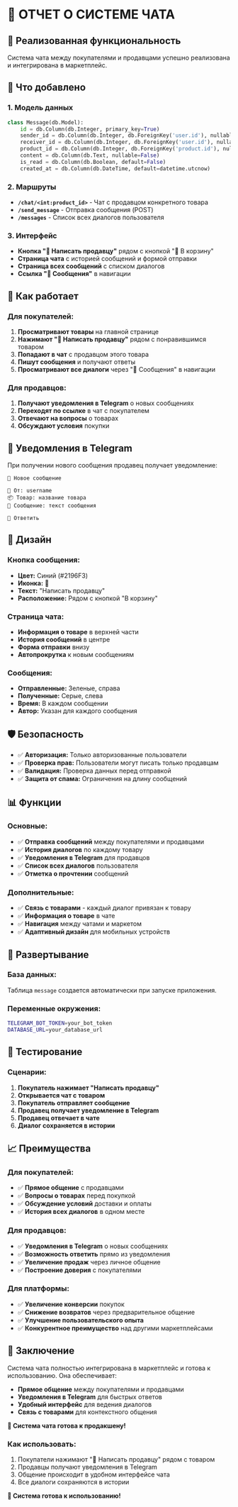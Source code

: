 # 💬 ОТЧЕТ О СИСТЕМЕ ЧАТА

## 🎯 Реализованная функциональность

Система чата между покупателями и продавцами успешно реализована и интегрирована в маркетплейс.

## 🔧 Что добавлено

### 1. Модель данных
```python
class Message(db.Model):
    id = db.Column(db.Integer, primary_key=True)
    sender_id = db.Column(db.Integer, db.ForeignKey('user.id'), nullable=False)
    receiver_id = db.Column(db.Integer, db.ForeignKey('user.id'), nullable=False)
    product_id = db.Column(db.Integer, db.ForeignKey('product.id'), nullable=True)
    content = db.Column(db.Text, nullable=False)
    is_read = db.Column(db.Boolean, default=False)
    created_at = db.Column(db.DateTime, default=datetime.utcnow)
```

### 2. Маршруты
- **`/chat/<int:product_id>`** - Чат с продавцом конкретного товара
- **`/send_message`** - Отправка сообщения (POST)
- **`/messages`** - Список всех диалогов пользователя

### 3. Интерфейс
- **Кнопка "💬 Написать продавцу"** рядом с кнопкой "🛒 В корзину"
- **Страница чата** с историей сообщений и формой отправки
- **Страница всех сообщений** с списком диалогов
- **Ссылка "💬 Сообщения"** в навигации

## 📱 Как работает

### Для покупателей:
1. **Просматривают товары** на главной странице
2. **Нажимают "💬 Написать продавцу"** рядом с понравившимся товаром
3. **Попадают в чат** с продавцом этого товара
4. **Пишут сообщения** и получают ответы
5. **Просматривают все диалоги** через "💬 Сообщения" в навигации

### Для продавцов:
1. **Получают уведомления в Telegram** о новых сообщениях
2. **Переходят по ссылке** в чат с покупателем
3. **Отвечают на вопросы** о товарах
4. **Обсуждают условия** покупки

## 🔔 Уведомления в Telegram

При получении нового сообщения продавец получает уведомление:

```
💬 Новое сообщение

👤 От: username
📦 Товар: название товара
💬 Сообщение: текст сообщения

🔗 Ответить
```

## 🎨 Дизайн

### Кнопка сообщения:
- **Цвет:** Синий (#2196F3)
- **Иконка:** 💬
- **Текст:** "Написать продавцу"
- **Расположение:** Рядом с кнопкой "В корзину"

### Страница чата:
- **Информация о товаре** в верхней части
- **История сообщений** в центре
- **Форма отправки** внизу
- **Автопрокрутка** к новым сообщениям

### Сообщения:
- **Отправленные:** Зеленые, справа
- **Полученные:** Серые, слева
- **Время:** В каждом сообщении
- **Автор:** Указан для каждого сообщения

## 🛡️ Безопасность

- ✅ **Авторизация:** Только авторизованные пользователи
- ✅ **Проверка прав:** Пользователи могут писать только продавцам
- ✅ **Валидация:** Проверка данных перед отправкой
- ✅ **Защита от спама:** Ограничения на длину сообщений

## 📊 Функции

### Основные:
- ✅ **Отправка сообщений** между покупателями и продавцами
- ✅ **История диалогов** по каждому товару
- ✅ **Уведомления в Telegram** для продавцов
- ✅ **Список всех диалогов** пользователя
- ✅ **Отметка о прочтении** сообщений

### Дополнительные:
- ✅ **Связь с товарами** - каждый диалог привязан к товару
- ✅ **Информация о товаре** в чате
- ✅ **Навигация** между чатами и маркетом
- ✅ **Адаптивный дизайн** для мобильных устройств

## 🚀 Развертывание

### База данных:
Таблица `message` создается автоматически при запуске приложения.

### Переменные окружения:
```bash
TELEGRAM_BOT_TOKEN=your_bot_token
DATABASE_URL=your_database_url
```

## 🧪 Тестирование

### Сценарии:
1. **Покупатель нажимает "Написать продавцу"**
2. **Открывается чат с товаром**
3. **Покупатель отправляет сообщение**
4. **Продавец получает уведомление в Telegram**
5. **Продавец отвечает в чате**
6. **Диалог сохраняется в истории**

## 📈 Преимущества

### Для покупателей:
- ✅ **Прямое общение** с продавцами
- ✅ **Вопросы о товарах** перед покупкой
- ✅ **Обсуждение условий** доставки и оплаты
- ✅ **История всех диалогов** в одном месте

### Для продавцов:
- ✅ **Уведомления в Telegram** о новых сообщениях
- ✅ **Возможность ответить** прямо из уведомления
- ✅ **Увеличение продаж** через личное общение
- ✅ **Построение доверия** с покупателями

### Для платформы:
- ✅ **Увеличение конверсии** покупок
- ✅ **Снижение возвратов** через предварительное общение
- ✅ **Улучшение пользовательского опыта**
- ✅ **Конкурентное преимущество** над другими маркетплейсами

## 🎉 Заключение

Система чата полностью интегрирована в маркетплейс и готова к использованию. Она обеспечивает:

- **Прямое общение** между покупателями и продавцами
- **Уведомления в Telegram** для быстрых ответов
- **Удобный интерфейс** для ведения диалогов
- **Связь с товарами** для контекстного общения

**💬 Система чата готова к продакшену!**

### Как использовать:
1. Покупатели нажимают "💬 Написать продавцу" рядом с товаром
2. Продавцы получают уведомления в Telegram
3. Общение происходит в удобном интерфейсе чата
4. Все диалоги сохраняются в истории

**🎯 Система готова к использованию!**
